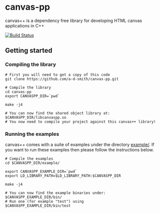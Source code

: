 # canvas-pp
canvas++ is a dependency free library for developing HTML canvas applications in C++

[![Build Status](https://travis-ci.org/a-d-smith/canvas-pp.svg?branch=master)](https://travis-ci.org/a-d-smith/canvas-pp)

## Getting started

### Compiling the library

```
# First you will need to get a copy of this code
git clone https://github.com/a-d-smith/canvas-pp.git

# Compile the library
cd canvas-pp
export CANVASPP_DIR=`pwd`

make -j4

# You can now find the shared object library at: $CANVASPP_DIR/libcanvaspp.so
# You now need to compile your project against this canvas++ library!
```

### Running the examples

canvas++ comes with a suite of examples under the directory [example/](example/). If you want to run these examples then please follow the
instructions below.

```
# Compile the examples
cd $CANVASPP_DIR/example/

export CANVASPP_EXAMPLE_DIR=`pwd`
export LD_LIBRARY_PATH=$LD_LIBRARY_PATH:$CANVASPP_DIR

make -j4

# You can now find the example binaries under: $CANVASPP_EXAMPLE_DIR/bin/
# Run one (for example "test") using
$CANVASPP_EXAMPLE_DIR/bin/test
```

